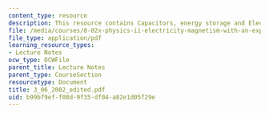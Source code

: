 ```yaml
---
content_type: resource
description: This resource contains Capacitors, energy storage and Electric circuits.
file: /media/courses/8-02x-physics-ii-electricity-magnetism-with-an-experimental-focus-spring-2005/b99bf9eff08d9f35df04a82e1d05f29e_3_06_2002_edited.pdf
file_type: application/pdf
learning_resource_types:
- Lecture Notes
ocw_type: OCWFile
parent_title: Lecture Notes
parent_type: CourseSection
resourcetype: Document
title: 3_06_2002_edited.pdf
uid: b99bf9ef-f08d-9f35-df04-a82e1d05f29e
---
```


